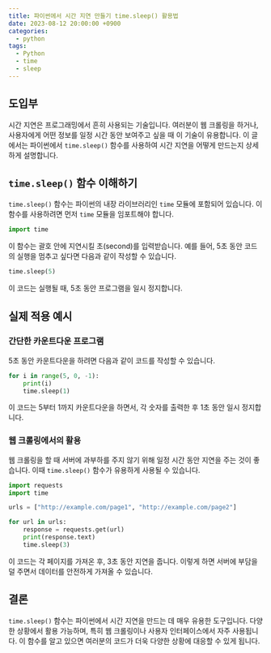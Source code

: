 ```yaml
---
title: 파이썬에서 시간 지연 만들기 time.sleep() 활용법
date: 2023-08-12 20:00:00 +0900
categories:
  - python
tags:
  - Python
  - time
  - sleep
---
```


## 도입부

시간 지연은 프로그래밍에서 흔히 사용되는 기술입니다. 여러분이 웹 크롤링을 하거나, 사용자에게 어떤 정보를 일정 시간 동안 보여주고 싶을 때 이 기술이 유용합니다. 이 글에서는 파이썬에서 `time.sleep()` 함수를 사용하여 시간 지연을 어떻게 만드는지 상세하게 설명합니다.

## `time.sleep()` 함수 이해하기

`time.sleep()` 함수는 파이썬의 내장 라이브러리인 `time` 모듈에 포함되어 있습니다. 이 함수를 사용하려면 먼저 `time` 모듈을 임포트해야 합니다.

```python
import time
```

이 함수는 괄호 안에 지연시킬 초(second)를 입력받습니다. 예를 들어, 5초 동안 코드의 실행을 멈추고 싶다면 다음과 같이 작성할 수 있습니다.

```python
time.sleep(5)
```

이 코드는 실행될 때, 5초 동안 프로그램을 일시 정지합니다.

## 실제 적용 예시

### 간단한 카운트다운 프로그램

5초 동안 카운트다운을 하려면 다음과 같이 코드를 작성할 수 있습니다.

```python
for i in range(5, 0, -1):
    print(i)
    time.sleep(1)
```

이 코드는 5부터 1까지 카운트다운을 하면서, 각 숫자를 출력한 후 1초 동안 일시 정지합니다.

### 웹 크롤링에서의 활용

웹 크롤링을 할 때 서버에 과부하를 주지 않기 위해 일정 시간 동안 지연을 주는 것이 좋습니다. 이때 `time.sleep()` 함수가 유용하게 사용될 수 있습니다.

```python
import requests
import time

urls = ["http://example.com/page1", "http://example.com/page2"]

for url in urls:
    response = requests.get(url)
    print(response.text)
    time.sleep(3)
```

이 코드는 각 페이지를 가져온 후, 3초 동안 지연을 줍니다. 이렇게 하면 서버에 부담을 덜 주면서 데이터를 안전하게 가져올 수 있습니다.

## 결론

`time.sleep()` 함수는 파이썬에서 시간 지연을 만드는 데 매우 유용한 도구입니다. 다양한 상황에서 활용 가능하며, 특히 웹 크롤링이나 사용자 인터페이스에서 자주 사용됩니다. 이 함수를 알고 있으면 여러분의 코드가 더욱 다양한 상황에 대응할 수 있게 됩니다.